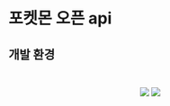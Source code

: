# 포켓몬 오픈 api 


## 개발 환경
```
	
```
<div align="center">
	<img src="https://img.shields.io/badge/React-61DAFB?style=flat&logo=react&logoColor=white" />
	<img src="https://img.shields.io/badge/Vite-646CFF?style=flat&logo=Vite&logoColor=white" />
	
	

</div>
